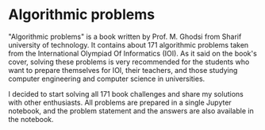 # Algorithmic problems

"Algorithmic problems" is a book written by Prof. M. Ghodsi from Sharif university of technology. It contains about 171 algorithmic problems taken from the International Olympiad Of Informatics (IOI). As it said on the book's cover, solving these problems is very recommended for the students who want to prepare themselves for IOI, their teachers, and those studying computer engineering and computer science in universities.

I decided to start solving all 171 book challenges and share my solutions with other enthusiasts. All problems are prepared in a single Jupyter notebook, and the problem statement and the answers are also available in the notebook.
